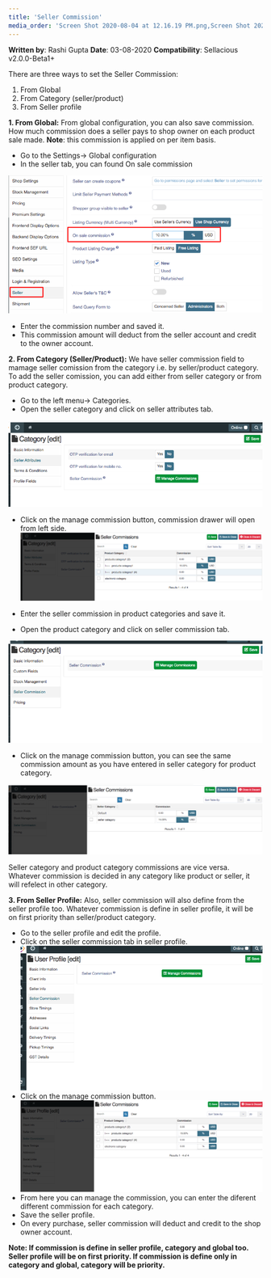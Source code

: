 ```yaml
---
title: 'Seller Commission'
media_order: 'Screen Shot 2020-08-04 at 12.16.19 PM.png,Screen Shot 2020-08-04 at 12.16.57 PM.png,Screen Shot 2020-08-04 at 12.23.21 PM.png,Screen Shot 2020-08-04 at 12.23.27 PM.png,Screen Shot 2020-08-04 at 12.40.28 PM.png,Screen Shot 2020-08-04 at 12.40.41 PM.png,Screenshot.png'
---
```


**Written by**: Rashi Gupta
**Date**: 03-08-2020
**Compatibility**: Sellacious v2.0.0-Beta1+

There are three ways to set the Seller Commission:
1. From Global
2. From Category (seller/product)
3. From Seller profile

**1. From Global:** From global configuration, you can also save commission. How much commission does a seller pays to shop owner on each product sale made. 
**Note**: this commission is applied on per item basis.

* Go to the Settings-> Global configuration
* In the seller tab, you can found On sale commission

![](Screenshot.png)

* Enter the commission number and saved it. 
* This commission amount will deduct from the seller account and credit to the owner account.

**2. From Category (Seller/Product):** We have seller commission field to mamage seller comission from the category i.e. by seller/product category. To add the seller comission, you can add either from seller category or from product category.

*  Go to the left menu-> Categories.
*  Open the seller category and click on seller attributes tab.

![](Screen%20Shot%202020-08-04%20at%2012.16.19%20PM.png)

* Click on the manage commission button, commission drawer will open from left side.
![](Screen%20Shot%202020-08-04%20at%2012.16.57%20PM.png)

* Enter the seller commission in product categories and save it.
* Open the product category and click on seller commission tab.

![](Screen%20Shot%202020-08-04%20at%2012.23.21%20PM.png)

* Click on the manage commission button, you can see the same commission amount as you have entered in seller category for product category.

![](Screen%20Shot%202020-08-04%20at%2012.23.27%20PM.png)

Seller category and product category commissions are vice versa. Whatever commission is decided in any category like product or seller, it will refelect in other category.

**3. From Seller Profile:** Also, seller commission will also define from the seller profile too. Whatever commission is define in seller profile, it will be on first priority than seller/product category.

* Go to the seller profile and edit the profile.
* Click on the seller commission tab in seller profile.
  ![](Screen%20Shot%202020-08-04%20at%2012.40.28%20PM.png)
* Click on the manage commission button.
 ![](Screen%20Shot%202020-08-04%20at%2012.40.41%20PM.png)
* From here you can manage the commission, you can enter the diferent different commission for each category.
* Save the seller profile.
* On every purchase, seller commission will deduct and credit to the shop owner account. 

**Note: If commission is define in seller profile, category and global too. Seller profile will be on first priority. If commission is define only in category and global, category will be priority.**
